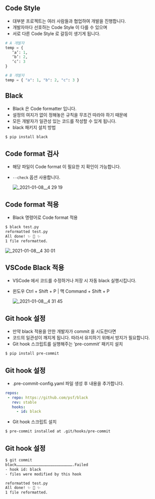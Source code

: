 ## Code Style

- 대부분 프로젝트는 여러 사람들과 협업하여 개발을 진행합니다.
- 개발자마다 선호하는 Code Style 이 다를 수 있으며
- 서로 다른 Code Style 로 갈등이 생기게 됩니다.

```python
# A 개발자
temp = {
   ‘a’: 1,
   ‘b’: 2,
   ‘c’: 3
}

# B 개발자
temp = { "a": 1, "b": 2, "c": 3 }
```

## Black

- Black 은 Code formatter 입니다.
- 설정의 여지가 없이 정해놓은 규칙을 무조건 따라야 하기 때문에
- 모든 개발자가 일관성 있는 코드를 작성할 수 있게 됩니다.
- black 패키지 설치 방법

```bash
$ pip install black
```

## Code format 검사

- 해당 파일이 Code format 이 필요한 지 확인이 가능합니다.
- `--check` 옵션 사용합니다.

    ![_2021-01-08__4 29 19](https://user-images.githubusercontent.com/48443734/106098736-e1f99000-617c-11eb-8c17-52da676a8b18.png)

## Code format 적용

- Black 명령어로 Code format 적용

```bash
$ black test.py
reformatted test.py
All done! ✨ 🍰 ✨
1 file reformatted.
```

![_2021-01-08__4 30 01](https://user-images.githubusercontent.com/48443734/106098745-e4f48080-617c-11eb-86ce-ff1dcbbad8a5.png)

## VSCode Black 적용

- VSCode 에서 코드를 수정하거나 저장 시 자동 black 실행시킵니다.
- 윈도우 Ctrl + Shift + P | 맥 Command + Shift + P

    ![_2021-01-08__4 31 45](https://user-images.githubusercontent.com/48443734/106098750-e6be4400-617c-11eb-901b-5180c4b56718.png)

## Git hook 설정

- 만약 black 적용을 안한 개발자가 commit 을 시도한다면
- 코드의 일관성이 깨지게 됩니다. 따라서 유지하기 위해서 방지가 필요합니다.
- Git hook 스크립트를 실행해주는 ‘pre-commit’ 패키지 설치

```bash
$ pip install pre-commit
```

## Git hook 설정

- .pre-commit-config.yaml 파일 생성 후 내용을 추가합니다.

```yaml
repos:
 - repo: https://github.com/psf/black
   rev: stable
   hooks:
     - id: black
```

- Git hook 스크립트 설치

```bash
$ pre-commit installed at .git/hooks/pre-commit
```

## Git hook 설정

```bash
$ git commit
black………………………………………………………………….Failed
- hook id: black
- files were modified by this hook

reformatted test.py
All done! ✨ 🍰 ✨
1 file reformatted.
```
